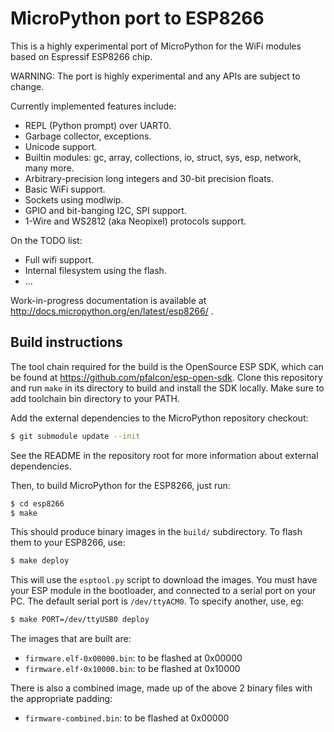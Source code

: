 MicroPython port to ESP8266
===========================

This is a highly experimental port of MicroPython for the WiFi modules based
on Espressif ESP8266 chip.

WARNING: The port is highly experimental and any APIs are subject to change.

Currently implemented features include:
- REPL (Python prompt) over UART0.
- Garbage collector, exceptions.
- Unicode support.
- Builtin modules: gc, array, collections, io, struct, sys, esp, network,
  many more.
- Arbitrary-precision long integers and 30-bit precision floats.
- Basic WiFi support.
- Sockets using modlwip.
- GPIO and bit-banging I2C, SPI support.
- 1-Wire and WS2812 (aka Neopixel) protocols support.

On the TODO list:
- Full wifi support.
- Internal filesystem using the flash.
- ...

Work-in-progress documentation is available at
http://docs.micropython.org/en/latest/esp8266/ .

Build instructions
------------------

The tool chain required for the build is the OpenSource ESP SDK, which can be
found at <https://github.com/pfalcon/esp-open-sdk>.  Clone this repository and
run `make` in its directory to build and install the SDK locally.  Make sure
to add toolchain bin directory to your PATH.

Add the external dependencies to the MicroPython repository checkout:
```bash
$ git submodule update --init
```
See the README in the repository root for more information about external
dependencies.

Then, to build MicroPython for the ESP8266, just run:
```bash
$ cd esp8266
$ make
```
This should produce binary images in the `build/` subdirectory.  To flash them
to your ESP8266, use:
```bash
$ make deploy
```
This will use the `esptool.py` script to download the images.  You must have
your ESP module in the bootloader, and connected to a serial port on your PC.
The default serial port is `/dev/ttyACM0`.  To specify another, use, eg:
```bash
$ make PORT=/dev/ttyUSB0 deploy
```

The images that are built are:
- `firmware.elf-0x00000.bin`: to be flashed at 0x00000
- `firmware.elf-0x10000.bin`: to be flashed at 0x10000

There is also a combined image, made up of the above 2 binary files with the
appropriate padding:
- `firmware-combined.bin`: to be flashed at 0x00000
